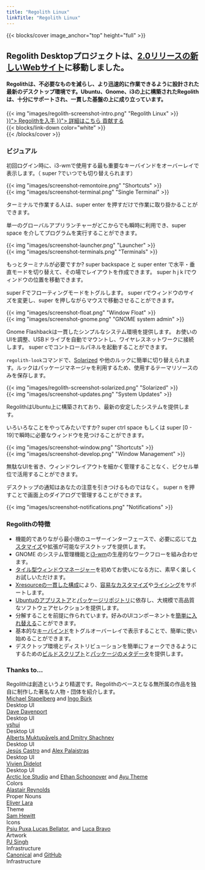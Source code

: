```yaml
---
title: "Regolith Linux"
linkTitle: "Regolith Linux"
---
```


{{< blocks/cover image_anchor="top" height="full" >}}

<h2 class="m-5">Regolith Desktopプロジェクトは、<a href="https://regolith-desktop.com">2.0リリースの新しいWebサイト</a>に移動しました。</h2>

<h4 class="m-5">Regolithは、不必要なものを減らし、より迅速的に作業できるように設計された最新のデスクトップ環境です。Ubuntu、Gnome、i3の上に構築されたRegolithは、十分にサポートされ、一貫した基盤の上に成り立っています。</h4>

<div class="row"> <div class="col-sm-8 mb-5">{{< img "images/regolith-screenshot-intro.png" "Regolith Linux" >}}</div>
  <div class="col-sm-4">
    <div class="mx-auto">
    <a class="btn btn-lg btn-secondary mr-3 mb-4 rounded-pill" href="{{< ref "/download" >}}">
      Regolithを入手 <i class="fas fa-cloud-download-alt ml-2 "></i>
    </a>
    <a class="btn btn-lg btn-primary mr-3 mb-4" href="{{< ref "/docs" >}}">
      詳細はこちら <i class="fas fa-book-reader ml-2"></i>
    </a>
    <a class="btn btn-lg btn-success mr-3 mb-4" href="https://opencollective.com/regolith/donate">
      貢献する <i class="fas fa-piggy-bank ml-2"></i>
    </a>
</div>
</div>
    <div class="mx-auto mt-5 pt-5">
      {{< blocks/link-down color="white" >}}
  </div>
{{< /blocks/cover >}}

<a name="td-block-1"><h3 class="text-center p-5" >ビジュアル</h3></a>

<div class="container mt-3">
  <div class="row pb-5">
    <div class="col-8 my-auto"><p>初回ログイン時に、i3-wmで使用する最も重要なキーバインドをオーバーレイで表示します。（ <span class="text-nowrap"><span class="badge badge-warning">super</span> <span class="badge badge-warning">?</span></span>でいつでも切り替えられます）</p></div>
    <div class="col-4 my-auto border rounded p-1">{{< img "images/screenshot-remontoire.png" "Shortcuts" >}}</div>
  </div>
  <div class="row pb-5">
    <div class="col-4 my-auto border rounded p-1">{{< img "images/screenshot-terminal.png" "Single Terminal" >}}</div>
    <div class="col-8 my-auto"><p>ターミナルで作業する人は、<span class="text-nowrap"><span class="badge badge-warning">super</span> <span class="text-nowrap"><span class="badge badge-warning">enter</span> を押すだけで作業に取り掛かることができます。</p></div>    
  </div>
  <div class="row pb-5">
    <div class="col-8 my-auto"><p>単一のグローバルアプリランチャーがどこからでも瞬時に利用でき、<span class="text-nowrap"><span class="badge badge-warning">super</span> <span class="badge badge-warning">space</span></span> を介してプログラムを実行することができます。</p></div>
    <div class="col-4 my-auto border rounded p-1">{{< img "images/screenshot-launcher.png" "Launcher" >}}</div>    
  </div>
  <div class="row pb-5">
    <div class="col-4 my-auto border rounded p-1">{{< img "images/screenshot-terminals.png" "Terminals" >}}</div>
    <div class="col-8 my-auto"><p>もっとターミナルが必要ですか? <span class="text-nowrap"><span class="badge badge-warning">super</span> <span class="badge badge-warning">backspace</span></span> と <span class="text-nowrap"><span class="badge badge-warning">super</span> <span class="badge badge-warning">enter</span></span> で水平・垂直モードを切り替えて、その場でレイアウトを作成できます。 <span class="text-nowrap"><span class="badge badge-warning">super</span> <span class="badge badge-warning">h</span> <span class="badge badge-warning">j</span> <span class="badge badge-warning">k</span> <span class="badge badge-warning">l</span></span>でウィンドウの位置を移動できます。</p></div>    
  </div>
  <div class="row pb-5">
    <div class="col-8 my-auto"><p><span class="text-nowrap"><span class="badge badge-warning">super</span> <span class="badge badge-warning">F</span></span>でフローティングモードをトグルします。 <span class="text-nowrap"><span class="badge badge-warning">super</span> <span class="badge badge-warning">r</span></span>でウィンドウのサイズを変更し、<span class="text-nowrap"><span class="badge badge-warning">super</span> を押しながらマウスで移動させることができます。</p></div>
    <div class="col-4 my-auto border rounded p-1">{{< img "images/screenshot-float.png" "Window Float" >}}</div>    
  </div>
  <div class="row pb-5">
    <div class="col-4 my-auto border rounded p-1">{{< img "images/screenshot-gnome.png" "GNOME system admin" >}}</div>
    <div class="col-8 my-auto"><p>Gnome Flashbackは一貫したシンプルなシステム環境を提供します。 お使いのUIを調整、USBドライブを自動でマウントし、ワイヤレスネットワークに接続します。  <span class="text-nowrap"><span class="badge badge-warning">super</span> <span class="badge badge-warning">c</span></span>でコントロールパネルを起動することができます。</p></div>    
  </div>
  <div class="row pb-5">
    <div class="col-8 my-auto"><p><code>regolith-look</code>コマンドで、<a href="https://ethanschoonover.com/solarized">Solarized</a> や他のルックに簡単に切り替えられます。ルックはパッケージマネージャを利用するため、使用するテーマリソースのみを保存します。</p></div>
    <div class="col-4 my-auto border rounded p-1">{{< img "images/regolith-screenshot-solarized.png" "Solarized" >}}</div>    
  </div>
  <div class="row pb-5">
    <div class="col-4 my-auto border rounded p-1">{{< img "images/screenshot-updates.png" "System Updates" >}}</div>
    <div class="col-8 my-auto"><p>RegolithはUbuntu上に構築されており、最新の安定したシステムを提供します。</p></div>    
  </div>
  <div class="row pb-5">
    <div class="col-8 my-auto"><p>いろいろなことをやってみたいですか? <span class="text-nowrap"><span class="badge badge-warning">super</span> <span class="badge badge-warning">ctrl</span> <span class="badge badge-warning">space</span></span> もしくは <span class="text-nowrap"><span class="badge badge-warning">super</span> <span class="badge badge-warning">[0 - 19]</span></span>で瞬時に必要なウィンドウを見つけることができます。</p></div>
    <div class="col-4 my-auto border rounded p-1">{{< img "images/screenshot-window.png" "Shortcuts" >}}</div>    
  </div>
  <div class="row pb-5">
    <div class="col-4 my-auto border rounded p-1">{{< img "images/screenshot-develop.png" "Window Management" >}}</div>
    <div class="col-8 my-auto"><p>無駄なUIを省き、ウィンドウレイアウトを細かく管理することなく、ピクセル単位で活用することができます。</p></div>    
  </div>
  <div class="row pb-5">
    <div class="col-8 my-auto"><p>デスクトップの通知はあなたの注意を引きつけるものではなく。 <span class="text-nowrap"><span class="badge badge-warning">super</span> <span class="badge badge-warning">n</span></span> を押すことで画面上のダイアログで管理することができます。</p></div>
    <div class="col-4 my-auto border rounded p-1">{{< img "images/screenshot-notifications.png" "Notifications" >}}</div>    
  </div>
</div>

<a name="td-block-2"><h3 class="text-center p-5" ><i class="fas fa-info-circle pr-3"></i>Regolithの特徴</h3></a>

<div class="container">
<ul>
<li>機能的でありながら最小限のユーザーインターフェースで、必要に応じて<a href="docs/customize/">カスタマイズ</a>や拡張が可能なデスクトップを提供します。</li>
<li>GNOME のシステム管理機能と<a href="https://i3wm.org/">i3-wm</a>の生産的なワークフローを組み合わせます。</li>
<li><a href="https://opensource.com/article/18/8/i3-tiling-window-manager">タイル型ウィンドウマネージャー</a>を初めてお使いになる方に、素早く楽しくお試しいただけます。</li>
<li><a href="https://github.com/regolith-linux/regolith-styles/blob/master/Xresources/root">Xresourceの一貫した構成</a>により、<a href="https://github.com/regolith-linux/regolith-desktop/wiki/Customize">容易なカスタマイズ</a>や<a href="https://www.reddit.com/r/unixporn">ライシング</a>をサポートします。</li>
<li><a href="https://snapcraft.io/store">Ubuntuのアプリストア</a>と<a href="https://packages.ubuntu.com/">パッケージリポジトリ</a>に依存し、大規模で高品質なソフトウェアセレクションを提供します。</li>
<li>分解することを前提に作られています。好みのUIコンポーネントを<a href="docs/customize/components/">簡単に入れ替える</a>ことができます。</li>
<li>基本的な<a href="docs/reference/keybindings/">キーバインド</a>をトグルオーバーレイで表示することで、簡単に使い始めることができます。</li>
<li>デスクトップ環境とディストリビューションを簡単にフォークできるようにするための<a href="https://github.com/regolith-linux/regolith-builder/blob/master/build.sh">ビルドスクリプト</a>と<a href="https://github.com/regolith-linux/regolith-builder/blob/master/package-model-R1.3.json">パッケージのメタデータ</a>を提供します。</li>
</ul>
</div>

<a name="td-block-3"><h3 class="text-center p-5" ><i class="fas fa-user-friends pr-3"></i>Thanks to...</h3></a>

<div class="container-fluid mb-3">
  <div class="row pl-0 align-top">
    <div class="col-3 col-md-0">
      Regolithは創造というより精選です。Regolithのベースとなる無所属の作品を独自に制作した著名な人物・団体を紹介します。
    </div>
    <div class="col-6 border rounded p-3">
      <div class="container">
        <div class="row">
          <div class="col-lg"><a href="https://i3wm.org">Michael Stapelberg</a> and <a href="https://github.com/Airblader/i3">Ingo Bürk</a></div>
          <div class="col-sm">Desktop UI</div>
        </div>
        <div class="row">
          <div class="col-lg"><a href="https://github.com/davatorium/rofi">Dave Davenport</a></div>
          <div class="col-sm">Desktop UI</div>
        </div>
        <div class="row">
          <div class="col-lg"><a href="https://github.com/yshui/compton">yshui</a></div>
          <div class="col-sm">Desktop UI</div>
        </div>
        <div class="row">
          <div class="col-lg"><a href="https://wiki.gnome.org/Projects/GnomeFlashback">Alberts Muktupāvels and Dmitry Shachnev</a></div>
          <div class="col-sm">Desktop UI</div>
        </div>
        <div class="row">
          <div class="col-lg"><a href="https://github.com/jcstr">Jesús Castro</a> and <a href="https://github.com/deuill">Alex Palaistras</a></div>
          <div class="col-sm">Desktop UI</div>
        </div>
        <div class="row">
          <div class="col-lg"><a href="https://github.com/vivien/i3blocks">Vivien Didelot</a></div>
          <div class="col-sm">Desktop UI</div>
        </div>
        <div class="row">
          <div class="col-lg"><a href="https://github.com/arcticicestudio">Arctic Ice Studio</a> and <a href="https://ethanschoonover.com/solarized/">Ethan Schoonover</a> and <a href="https://github.com/ayu-theme">Ayu Theme</a></div>
          <div class="col-sm">Colors</div>
        </div>
        <div class="row">
          <div class="col-lg"><a href="http://www.alastairreynolds.com/">Alastair Reynolds</a></div>
          <div class="col-sm">Proper Nouns</div>
        </div>
        <div class="row">
          <div class="col-lg"><a href="https://github.com/EliverLara/Nordic">Eliver Lara</a></div>
          <div class="col-sm">Theme</div>
        </div>
        <div class="row">
          <div class="col-lg"><a href="https://snwh.org/paper">Sam Hewitt</a></div>
          <div class="col-sm">Icons</div>
        </div>
        <div class="row">
          <div class="col-lg"><a href="http://wallpaper-site.webflow.io/">Psiu Puxa</a>,<a href="https://unsplash.com/photos/C0OD8OM-oM0">Lucas Bellator</a>, and <a href="https://unsplash.com/photos/xnqVGsbXgV4">Luca Bravo</a></div>
          <div class="col-sm">Artwork</div>
        </div>
        <div class="row">
          <div class="col-lg"><a href="https://launchpad.net/cubic">PJ Singh</a></div>
          <div class="col-sm">Infrastructure</div>
        </div>
        <div class="row">
          <div class="col-lg"><a href="https://canonical.com">Canonical</a> and <a href="https://github.com">GitHub</a></div>
          <div class="col-sm">Infrastructure</div>
        </div>
      </div>
    </div>
  </div>
</div>
